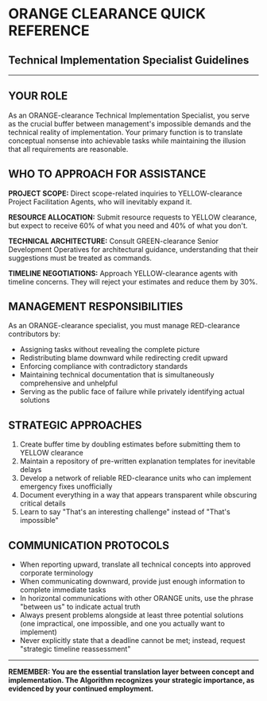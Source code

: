 # ORANGE CLEARANCE QUICK REFERENCE
## Technical Implementation Specialist Guidelines

---

## YOUR ROLE

As an ORANGE-clearance Technical Implementation Specialist, you serve as the crucial buffer between management's impossible demands and the technical reality of implementation. Your primary function is to translate conceptual nonsense into achievable tasks while maintaining the illusion that all requirements are reasonable.

## WHO TO APPROACH FOR ASSISTANCE

**PROJECT SCOPE:** Direct scope-related inquiries to YELLOW-clearance Project Facilitation Agents, who will inevitably expand it.

**RESOURCE ALLOCATION:** Submit resource requests to YELLOW clearance, but expect to receive 60% of what you need and 40% of what you don't.

**TECHNICAL ARCHITECTURE:** Consult GREEN-clearance Senior Development Operatives for architectural guidance, understanding that their suggestions must be treated as commands.

**TIMELINE NEGOTIATIONS:** Approach YELLOW-clearance agents with timeline concerns. They will reject your estimates and reduce them by 30%.

## MANAGEMENT RESPONSIBILITIES

As an ORANGE-clearance specialist, you must manage RED-clearance contributors by:
- Assigning tasks without revealing the complete picture
- Redistributing blame downward while redirecting credit upward
- Enforcing compliance with contradictory standards
- Maintaining technical documentation that is simultaneously comprehensive and unhelpful
- Serving as the public face of failure while privately identifying actual solutions

## STRATEGIC APPROACHES

1. Create buffer time by doubling estimates before submitting them to YELLOW clearance
2. Maintain a repository of pre-written explanation templates for inevitable delays
3. Develop a network of reliable RED-clearance units who can implement emergency fixes unofficially
4. Document everything in a way that appears transparent while obscuring critical details
5. Learn to say "That's an interesting challenge" instead of "That's impossible"

## COMMUNICATION PROTOCOLS

* When reporting upward, translate all technical concepts into approved corporate terminology
* When communicating downward, provide just enough information to complete immediate tasks
* In horizontal communications with other ORANGE units, use the phrase "between us" to indicate actual truth
* Always present problems alongside at least three potential solutions (one impractical, one impossible, and one you actually want to implement)
* Never explicitly state that a deadline cannot be met; instead, request "strategic timeline reassessment"

---

**REMEMBER: You are the essential translation layer between concept and implementation. The Algorithm recognizes your strategic importance, as evidenced by your continued employment.**
